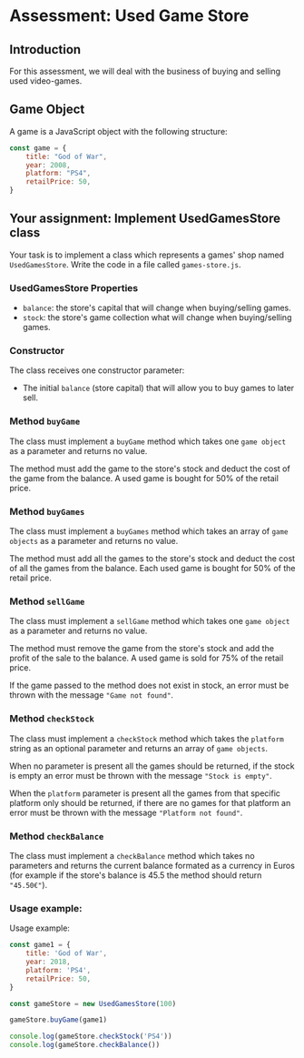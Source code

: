 # Assessment: Used Game Store

## Introduction

For this assessment, we will deal with the business of buying and selling used
video-games.

## Game Object

A game is a JavaScript object with the following structure:

```javascript
const game = {
    title: "God of War",
    year: 2008,
    platform: "PS4",
    retailPrice: 50,
}
```

## Your assignment: Implement UsedGamesStore class

Your task is to implement a class which represents a games' shop
named `UsedGamesStore`. Write the code in a file called `games-store.js`.

### UsedGamesStore Properties

- `balance`: the store's capital that will change when buying/selling games.
- `stock`: the store's game collection what will change when buying/selling
  games.

### Constructor

The class receives one constructor parameter:

- The initial `balance` (store capital) that will allow you to buy games to
  later sell.

### Method `buyGame`

The class must implement a `buyGame` method which takes one `game object` as a
parameter and returns no value.

The method must add the game to the store's stock and deduct the cost of the
game from the balance. A used game is bought for 50% of the retail price.

### Method `buyGames`

The class must implement a `buyGames` method which takes an array
of `game objects` as a parameter and returns no value.

The method must add all the games to the store's stock and deduct the cost of
all the games from the balance. Each used game is bought for 50% of the retail
price.

### Method `sellGame`

The class must implement a `sellGame` method which takes one `game object` as a
parameter and returns no value.

The method must remove the game from the store's stock and add the profit of the
sale to the balance. A used game is sold for 75% of the retail price.

If the game passed to the method does not exist in stock, an error must be
thrown with the message `"Game not found"`.

### Method `checkStock`

The class must implement a `checkStock` method which takes the `platform` string
as an optional parameter and returns an array of `game objects`.

When no parameter is present all the games should be returned, if the stock is
empty an error must be thrown with the message `"Stock is empty"`.

When the `platform` parameter is present all the games from that specific
platform only should be returned, if there are no games for that platform an
error must be thrown with the message `"Platform not found"`.

### Method `checkBalance`

The class must implement a `checkBalance` method which takes no parameters and
returns the current balance formated as a currency in Euros (for example if
the store's balance is 45.5 the method should return `"45.50€"`).

### Usage example:

Usage example:

```javascript
const game1 = {
    title: 'God of War',
    year: 2018,
    platform: 'PS4',
    retailPrice: 50,
}

const gameStore = new UsedGamesStore(100)

gameStore.buyGame(game1)

console.log(gameStore.checkStock('PS4'))
console.log(gameStore.checkBalance())
```
